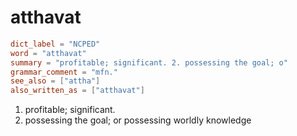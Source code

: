 # atthavat

``` toml
dict_label = "NCPED"
word = "atthavat"
summary = "profitable; significant. 2. possessing the goal; o"
grammar_comment = "mfn."
see_also = ["attha"]
also_written_as = ["atthavat"]
```

1. profitable; significant.
2. possessing the goal; or possessing worldly knowledge

